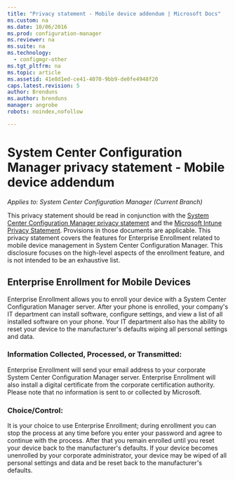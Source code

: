 ```yaml
---
title: "Privacy statement - Mobile device addendum | Microsoft Docs"
ms.custom: na
ms.date: 10/06/2016
ms.prod: configuration-manager
ms.reviewer: na
ms.suite: na
ms.technology:
  - configmgr-other
ms.tgt_pltfrm: na
ms.topic: article
ms.assetid: 41e8d1ed-ce41-4070-9bb9-de0fe4948f20
caps.latest.revision: 5
author: Brendunsms.author: brendunsmanager: angrobe
robots: noindex,nofollow

---
```

# System Center Configuration Manager privacy statement - Mobile device addendum*Applies to: System Center Configuration Manager (Current Branch)*
This privacy statement should be read in conjunction with the [System Center Configuration Manager privacy statement](../../../core/misc/privacy/privacy-statement.md) and the [Microsoft Intune Privacy Statement](http://go.microsoft.com/fwlink/p/?LinkId=265368). Provisions in those documents are applicable. This privacy statement covers the features for Enterprise Enrollment related to mobile device management in System Center Configuration Manager. This disclosure focuses on the high-level aspects of the enrollment feature, and is not intended to be an exhaustive list.  

## **Enterprise Enrollment for Mobile Devices**  
 Enterprise Enrollment allows you to enroll your device with a System Center Configuration Manager server. After your phone is enrolled, your company's IT department can install software, configure settings, and view a list of all installed software on your phone. Your IT department also has the ability to reset your device to the manufacturer's defaults wiping all personal settings and data.  

### Information Collected, Processed, or Transmitted:  
 Enterprise Enrollment will send your email address to your corporate System Center Configuration Manager server. Enterprise Enrollment will also install a digital certificate from the corporate certification authority. Please note that no information is sent to or collected by Microsoft.  

### Choice/Control:  
 It is your choice to use Enterprise Enrollment; during enrollment you can stop the process at any time before you enter your password and agree to continue with the process. After that you remain enrolled until you reset your device back to the manufacturer's defaults. If your device becomes unenrolled by your corporate administrator, your device may be wiped of all personal settings and data and be reset back to the manufacturer's defaults.  
